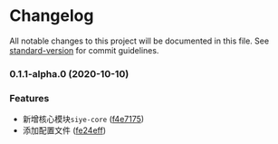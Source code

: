 # Changelog

All notable changes to this project will be documented in this file. See [standard-version](https://github.com/conventional-changelog/standard-version) for commit guidelines.

### 0.1.1-alpha.0 (2020-10-10)


### Features

* 新增核心模块`siye-core` ([f4e7175](https://github.com/siyesummer/siyeWorld/commit/f4e7175069be7e024ae25c3946f5cf2f33930891))
* 添加配置文件 ([fe24eff](https://github.com/siyesummer/siyeWorld/commit/fe24effdb625f6477215d20d89c4745c763bc91e))
